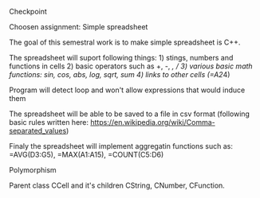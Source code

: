 Checkpoint

Choosen assignment: Simple spreadsheet


The goal of this semestral work is to make simple spreadsheet is C++.

The spreadsheet will suport following things:
	1) stings, numbers and functions in cells
	2) basic operators such as +, -, *, /
	3) various basic math functions: sin, cos, abs, log, sqrt, sum
	4) links to other cells (=A2*4)

Program will detect loop and won't allow expressions that would induce them

The spreadsheet will be able to be saved to a file in csv format (following basic rules written here: https://en.wikipedia.org/wiki/Comma-separated_values)

Finaly the spreadsheet will implement aggregatin functions such as: =AVG(D3:G5), =MAX(A1:A15), =COUNT(C5:D6)



Polymorphism

Parent class CCell and it's children CString, CNumber, CFunction.

